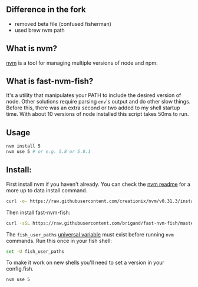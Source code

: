 ## Difference in the fork
- removed beta file (confused fisherman)
- used brew nvm path

## What is nvm?

[nvm] is a tool for managing multiple versions of node and npm.

[nvm]: https://github.com/creationix/nvm/blob/master/README.markdown

## What is fast-nvm-fish?

It's a utility that manipulates your PATH to include the desired version of node. Other solutions require parsing `env`'s output and do other slow things. Before this, there was an extra second or two added to my shell startup time. With about 10 versions of node installed this script takes 50ms to run.

## Usage

```sh
nvm install 5
nvm use 5 # or e.g. 5.8 or 5.8.1
```

## Install:

First install nvm if you haven't already. You can check the [nvm readme] for a more up to data install command.

[nvm readme]: https://github.com/creationix/nvm/blob/master/README.markdown#install-script

```sh
curl -o- https://raw.githubusercontent.com/creationix/nvm/v0.31.3/install.sh | bash
```

Then install fast-nvm-fish:

```sh
curl -sSL https://raw.githubusercontent.com/brigand/fast-nvm-fish/master/nvm.fish > ~/.config/fish/functions/nvm.fish
```

The `fish_user_paths` [universal variable](https://fishshell.com/docs/current/tutorial.html#tut_universal) must exist before running `nvm` commands. Run this once in your fish shell:

```sh
set -U fish_user_paths
```

To make it work on new shells you'll need to set a version in your config.fish.

```sh
nvm use 5
```
